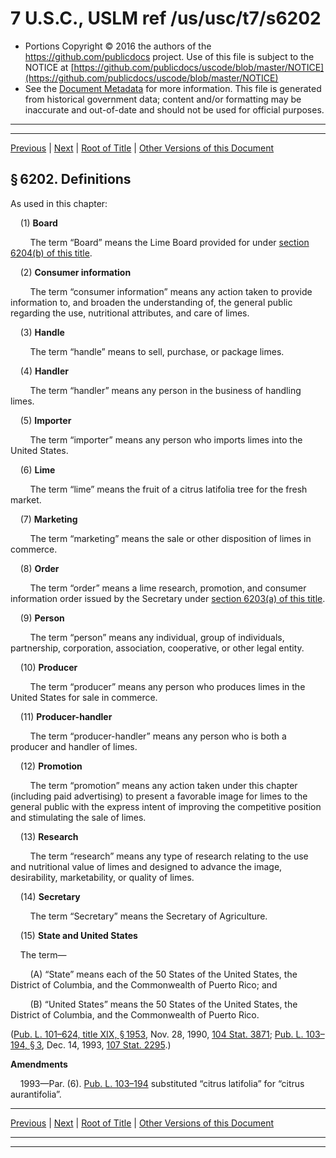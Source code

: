 ---
---

# 7 U.S.C., USLM ref /us/usc/t7/s6202

* Portions Copyright © 2016 the authors of the https://github.com/publicdocs project.
  Use of this file is subject to the NOTICE at [https://github.com/publicdocs/uscode/blob/master/NOTICE](https://github.com/publicdocs/uscode/blob/master/NOTICE)
* See the [Document Metadata](././../../../..//README.md) for more information.
  This file is generated from historical government data; content and/or formatting may be inaccurate and out-of-date and should not be used for official purposes.

----------
----------

[Previous](./../../../..//us/usc/t7/ch91/m__us_usc_t7_s6201.md) | [Next](./../../../..//us/usc/t7/ch91/m__us_usc_t7_s6203.md) | [Root of Title](./../../../../) | [Other Versions of this Document](https://publicdocs.github.io/go/links?ns=uslm&ref=%2Fus%2Fusc%2Ft7%2Fs6202)

## § 6202. Definitions

As used in this chapter:

    (1) __Board__ 

        The term “Board” means the Lime Board provided for under [section 6204(b) of this title][/us/usc/t7/s6204/b].

    (2) __Consumer information__ 

        The term “consumer information” means any action taken to provide information to, and broaden the understanding of, the general public regarding the use, nutritional attributes, and care of limes.

    (3) __Handle__ 

        The term “handle” means to sell, purchase, or package limes.

    (4) __Handler__ 

        The term “handler” means any person in the business of handling limes.

    (5) __Importer__ 

        The term “importer” means any person who imports limes into the United States.

    (6) __Lime__ 

        The term “lime” means the fruit of a citrus latifolia tree for the fresh market.

    (7) __Marketing__ 

        The term “marketing” means the sale or other disposition of limes in commerce.

    (8) __Order__ 

        The term “order” means a lime research, promotion, and consumer information order issued by the Secretary under [section 6203(a) of this title][/us/usc/t7/s6203/a].

    (9) __Person__ 

        The term “person” means any individual, group of individuals, partnership, corporation, association, cooperative, or other legal entity.

    (10) __Producer__ 

        The term “producer” means any person who produces limes in the United States for sale in commerce.

    (11) __Producer-handler__ 

        The term “producer-handler” means any person who is both a producer and handler of limes.

    (12) __Promotion__ 

        The term “promotion” means any action taken under this chapter (including paid advertising) to present a favorable image for limes to the general public with the express intent of improving the competitive position and stimulating the sale of limes.

    (13) __Research__ 

        The term “research” means any type of research relating to the use and nutritional value of limes and designed to advance the image, desirability, marketability, or quality of limes.

    (14) __Secretary__ 

        The term “Secretary” means the Secretary of Agriculture.

    (15) __State and United States__ 

    The term—

        (A) “State” means each of the 50 States of the United States, the District of Columbia, and the Commonwealth of Puerto Rico; and

        (B) “United States” means the 50 States of the United States, the District of Columbia, and the Commonwealth of Puerto Rico.

([Pub. L. 101–624, title XIX, § 1953][/us/pl/101/624/s1953], Nov. 28, 1990, [104 Stat. 3871][/us/stat/104/3871]; [Pub. L. 103–194, § 3][/us/pl/103/194/s3], Dec. 14, 1993, [107 Stat. 2295][/us/stat/107/2295].)

 __Amendments__ 

    1993—Par. (6). [Pub. L. 103–194][/us/pl/103/194] substituted “citrus latifolia” for “citrus aurantifolia”.

----------

[Previous](./../../../..//us/usc/t7/ch91/m__us_usc_t7_s6201.md) | [Next](./../../../..//us/usc/t7/ch91/m__us_usc_t7_s6203.md) | [Root of Title](./../../../../) | [Other Versions of this Document](https://publicdocs.github.io/go/links?ns=uslm&ref=%2Fus%2Fusc%2Ft7%2Fs6202)

----------
----------

[/us/usc/t7/s6204/b]: https://publicdocs.github.io/go/links?ns=uslm&ref=%2Fus%2Fusc%2Ft7%2Fs6204%2Fb
[/us/usc/t7/s6203/a]: https://publicdocs.github.io/go/links?ns=uslm&ref=%2Fus%2Fusc%2Ft7%2Fs6203%2Fa
[/us/pl/101/624/s1953]: https://publicdocs.github.io/go/links?ns=uslm&ref=%2Fus%2Fpl%2F101%2F624%2Fs1953
[/us/stat/104/3871]: https://publicdocs.github.io/go/links?ns=uslm&ref=%2Fus%2Fstat%2F104%2F3871
[/us/pl/103/194/s3]: https://publicdocs.github.io/go/links?ns=uslm&ref=%2Fus%2Fpl%2F103%2F194%2Fs3
[/us/stat/107/2295]: https://publicdocs.github.io/go/links?ns=uslm&ref=%2Fus%2Fstat%2F107%2F2295
[/us/pl/103/194]: https://publicdocs.github.io/go/links?ns=uslm&ref=%2Fus%2Fpl%2F103%2F194



